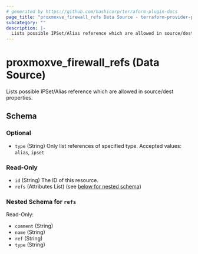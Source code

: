 ```yaml
---
# generated by https://github.com/hashicorp/terraform-plugin-docs
page_title: "proxmoxve_firewall_refs Data Source - terraform-provider-proxmoxve"
subcategory: ""
description: |-
  Lists possible IPSet/Alias reference which are allowed in source/dest properties.
---
```


# proxmoxve_firewall_refs (Data Source)

Lists possible IPSet/Alias reference which are allowed in source/dest properties.



<!-- schema generated by tfplugindocs -->
## Schema

### Optional

- `type` (String) Only list references of specified type. Accepted values: `alias`, `ipset`

### Read-Only

- `id` (String) The ID of this resource.
- `refs` (Attributes List) (see [below for nested schema](#nestedatt--refs))

<a id="nestedatt--refs"></a>
### Nested Schema for `refs`

Read-Only:

- `comment` (String)
- `name` (String)
- `ref` (String)
- `type` (String)


